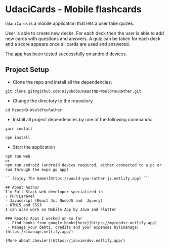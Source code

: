 # UdaciCards - Mobile flashcards

`UdaciCards` is a mobile application that lets a user take quizes.

User is able to create new decks. For each deck then the user is able to add new cards with questions and answers.
A quiz can be taken for each deck and a score appears once all cards are used and answered.

The app has been tested successfully on android devices.

## Project Setup

- Clone the repo and install all the dependencies:

```
git clone git@github.com:niyobobo/ReactND-WouldYouRather.git
```

- Change the directory to the repository

````
cd ReactND-WouldYouRather
````
- Install all project dependencies by one of the following commands:
```
yarn install
```
```
npm install
```
- Start the application
```
npm run web
or
npm run android (android device required, either connected to a pc or run through the expo go app)

`` (Enjoy The Game)[https://would-you-rather-jz.netlify.app] ```

## About Author
I'm Full Stack web developer specialized in 
- PHP/Laravel
- Javascript (React Js, NodeJS and  Jquery)
- HTML5 and CSS3
I can also work on Mobile App by Java and Flutter

### Reacts Apps I worked on so far
 - Find books from google books[here](https://myreadsz.netlify.app)
 - Manage your debts, credits and your expenses by(imanage)[https://imanage.netlify.app/]

[More about Janvier](https://janvierdev.netlify.app/)
